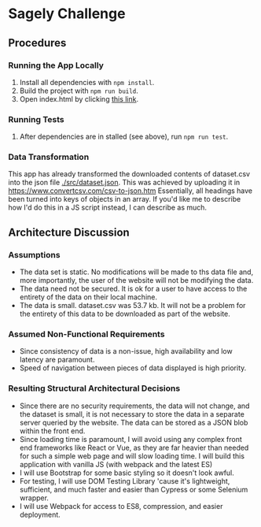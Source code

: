 # Sagely Challenge

## Procedures

### Running the App Locally

1. Install all dependencies with `npm install`.
2. Build the project with `npm run build`.
3. Open index.html by clicking [this link](./dist/index.html).

### Running Tests

1. After dependencies are in stalled (see above), run `npm run test`.

### Data Transformation

This app has already transformed the downloaded contents of dataset.csv into the json file [./src/dataset.json](./src/dataset.json).
This was achieved by uploading it in https://www.convertcsv.com/csv-to-json.htm
Essentially, all headings have been turned into keys of objects in an array. If you'd like
me to describe how I'd do this in a JS script instead, I can describe as much.

## Architecture Discussion

### Assumptions

- The data set is static. No modifications will be made to ths data file and, more importantly, the user of the website will not be modifying the data.
- The data need not be secured. It is ok for a user to have access to the entirety of the data on their local machine.
- The data is small. dataset.csv was 53.7 kb. It will not be a problem for the entirety of this data to be downloaded as part of the website.

### Assumed Non-Functional Requirements

- Since consistency of data is a non-issue, high availability and low latency are paramount.
- Speed of navigation between pieces of data displayed is high priority.

### Resulting Structural Architectural Decisions

- Since there are no security requirements, the data will not change, and the dataset is small, it is not necessary to store the data in a separate server queried by the website. The data can be stored as a JSON blob within the front end.
- Since loading time is paramount, I will avoid using any complex front end frameworks like React or Vue, as they are far heavier than needed for such a simple web page and will slow loading time. I will build this application with vanilla JS (with webpack and the latest ES)
- I will use Bootstrap for some basic styling so it doesn't look awful.
- For testing, I will use DOM Testing Library 'cause it's lightweight, sufficient, and much faster and easier than Cypress or some Selenium wrapper.
- I will use Webpack for access to ES8, compression, and easier deployment.